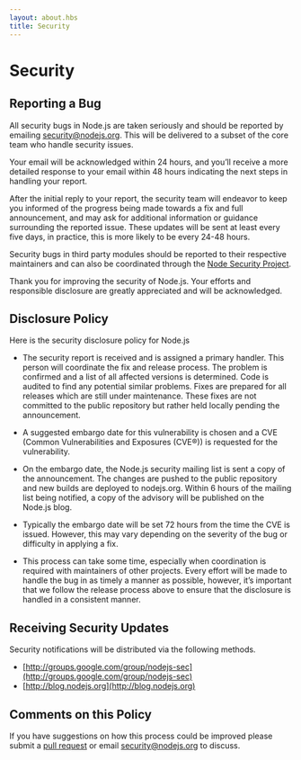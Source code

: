 ```yaml
---
layout: about.hbs
title: Security
---
```

# Security

## Reporting a Bug

All security bugs in Node.js are taken seriously and should be reported by emailing [security@nodejs.org](mailto:security@nodejs.org).
This will be delivered to a subset of the core team who handle security issues.

Your email will be acknowledged within 24 hours, and you’ll receive a more detailed response to your email within 48
hours indicating the next steps in handling your report.

After the initial reply to your report, the security team will endeavor to keep you informed of the progress being made
towards a fix and full announcement, and may ask for additional information or guidance surrounding the reported issue.
These updates will be sent at least every five days, in practice, this is more likely to be every 24-48 hours.

Security bugs in third party modules should be reported to their respective maintainers and can also be coordinated
through the [Node Security Project](https://nodesecurity.io).

Thank you for improving the security of Node.js. Your efforts and responsible disclosure are greatly appreciated and
will be acknowledged.


## Disclosure Policy

Here is the security disclosure policy for Node.js

- The security report is received and is assigned a primary handler. This person will coordinate the fix and release
process. The problem is confirmed and a list of all affected versions is determined. Code is audited to find any
potential similar problems. Fixes are prepared for all releases which are still under maintenance. These fixes are not
committed to the public repository but rather held locally pending the announcement.

- A suggested embargo date for this vulnerability is chosen and a CVE (Common Vulnerabilities and  Exposures (CVE®))
is requested for the vulnerability.

- On the embargo date, the Node.js security mailing list is sent a copy of the announcement. The changes are pushed to
the public repository and new builds are deployed to nodejs.org. Within 6 hours of the mailing list being notified, a
copy of the advisory will be published on the Node.js blog.

- Typically the embargo date will be set 72 hours from the time the CVE is issued. However, this may vary depending on
the severity of the bug or difficulty in applying a fix.

- This process can take some time, especially when coordination is required with maintainers of other projects. Every
effort will be made to handle the bug in as timely a manner as possible, however, it’s important that we follow the
release process above to ensure that the disclosure is handled in a consistent manner.


## Receiving Security Updates

Security notifications will be distributed via the following methods.

- [http://groups.google.com/group/nodejs-sec](http://groups.google.com/group/nodejs-sec)
- [http://blog.nodejs.org](http://blog.nodejs.org)


## Comments on this Policy

If you have suggestions on how this process could be improved please submit a [pull request](https://github.com/joyent/node-website)
or email [security@nodejs.org](mailto:security@nodejs.org) to discuss.
